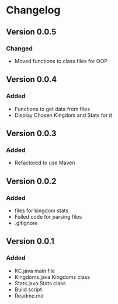 # Changelog

## Version 0.0.5    
### Changed
- Moved functions to class files for OOP 

## Version 0.0.4
### Added
- Functions to get data from files 
- Display Chosen Kingdom and Stats for it

## Version 0.0.3
### Added
- Refactored to use Maven 

## Version 0.0.2
### Added
- files for kingdom stats
- Failed code for parsing files
- .gitignore

## Version 0.0.1
### Added
- KC.java main file
- Kingdoms.java Kingdoms class
- Stats.java Stats class
- Build script
- Readme.md